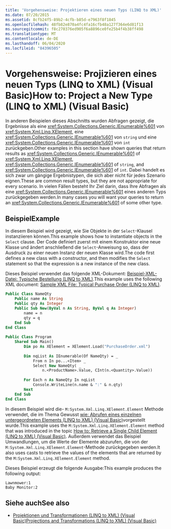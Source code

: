 ```yaml
---
title: 'Vorgehensweise: Projektieren eines neuen Typs (LINQ to XML)'
ms.date: 07/20/2015
ms.assetid: 8cfb24f5-89b2-4cfb-b85d-e7963f8f1845
ms.openlocfilehash: 48fb82e870a4fc4fa16cfb48a127f364e6d81f13
ms.sourcegitcommit: f8c270376ed905f6a8896ce0fe25b4f4b38ff498
ms.translationtype: MT
ms.contentlocale: de-DE
ms.lasthandoff: 06/04/2020
ms.locfileid: "84396505"
---
```

# <a name="how-to-project-a-new-type-linq-to-xml-visual-basic"></a><span data-ttu-id="b7d14-102">Vorgehensweise: Projizieren eines neuen Typs (LINQ to XML) (Visual Basic)</span><span class="sxs-lookup"><span data-stu-id="b7d14-102">How to: Project a New Type (LINQ to XML) (Visual Basic)</span></span>
<span data-ttu-id="b7d14-103">In anderen Beispielen dieses Abschnitts wurden Abfragen gezeigt, die Ergebnisse als eine <xref:System.Collections.Generic.IEnumerable%601> von <xref:System.Xml.Linq.XElement>, eine <xref:System.Collections.Generic.IEnumerable%601> von `string` und eine <xref:System.Collections.Generic.IEnumerable%601> von `int` zurückgeben.</span><span class="sxs-lookup"><span data-stu-id="b7d14-103">Other examples in this section have shown queries that return results as <xref:System.Collections.Generic.IEnumerable%601> of <xref:System.Xml.Linq.XElement>, <xref:System.Collections.Generic.IEnumerable%601> of `string`, and <xref:System.Collections.Generic.IEnumerable%601> of `int`.</span></span> <span data-ttu-id="b7d14-104">Dabei handelt es sich zwar um gängige Ergebnistypen, die sich aber nicht für jedes Szenario eignen.</span><span class="sxs-lookup"><span data-stu-id="b7d14-104">These are common result types, but they are not appropriate for every scenario.</span></span> <span data-ttu-id="b7d14-105">In vielen Fällen besteht Ihr Ziel darin, dass Ihre Abfragen als eine <xref:System.Collections.Generic.IEnumerable%601> eines anderen Typs zurückgegeben werden.</span><span class="sxs-lookup"><span data-stu-id="b7d14-105">In many cases you will want your queries to return an <xref:System.Collections.Generic.IEnumerable%601> of some other type.</span></span>  
  
## <a name="example"></a><span data-ttu-id="b7d14-106">Beispiel</span><span class="sxs-lookup"><span data-stu-id="b7d14-106">Example</span></span>  
 <span data-ttu-id="b7d14-107">In diesem Beispiel wird gezeigt, wie Sie Objekte in der `Select`-Klausel instanziieren können.</span><span class="sxs-lookup"><span data-stu-id="b7d14-107">This example shows how to instantiate objects in the `Select` clause.</span></span> <span data-ttu-id="b7d14-108">Der Code definiert zuerst mit einem Konstruktor eine neue Klasse und ändert anschließend die `Select`-Anweisung so, dass der Ausdruck zu einer neuen Instanz der neuen Klasse wird.</span><span class="sxs-lookup"><span data-stu-id="b7d14-108">The code first defines a new class with a constructor, and then modifies the `Select` statement so that the expression is a new instance of the new class.</span></span>  
  
 <span data-ttu-id="b7d14-109">Dieses Beispiel verwendet das folgende XML-Dokument: [Beispiel-XML-Datei: Typische Bestellung (LINQ to XML)](sample-xml-file-typical-purchase-order-linq-to-xml.md).</span><span class="sxs-lookup"><span data-stu-id="b7d14-109">This example uses the following XML document: [Sample XML File: Typical Purchase Order (LINQ to XML)](sample-xml-file-typical-purchase-order-linq-to-xml.md).</span></span>  
  
```vb  
Public Class NameQty  
    Public name As String  
    Public qty As Integer  
    Public Sub New(ByVal n As String, ByVal q As Integer)  
        name = n  
        qty = q  
    End Sub  
End Class  
  
Public Class Program  
    Shared Sub Main()  
        Dim po As XElement = XElement.Load("PurchaseOrder.xml")  
  
        Dim nqList As IEnumerable(Of NameQty) = _  
            From n In po...<Item> _  
            Select New NameQty( _  
                n.<ProductName>.Value, CInt(n.<Quantity>.Value))  
  
        For Each n As NameQty In nqList  
            Console.WriteLine(n.name & ":" & n.qty)  
        Next  
    End Sub  
End Class  
```  
  
 <span data-ttu-id="b7d14-110">In diesem Beispiel wird die- `M:System.Xml.Linq.XElement.Element` Methode verwendet, die im Thema Gewusst [wie: Abrufen eines einzelnen untergeordneten Elements (LINQ to XML) (Visual Basic)](how-to-retrieve-a-single-child-element-linq-to-xml.md)vorgestellt wurde.</span><span class="sxs-lookup"><span data-stu-id="b7d14-110">This example uses the `M:System.Xml.Linq.XElement.Element` method that was introduced in the topic [How to: Retrieve a Single Child Element (LINQ to XML) (Visual Basic)](how-to-retrieve-a-single-child-element-linq-to-xml.md).</span></span> <span data-ttu-id="b7d14-111">Außerdem verwendet das Beispiel Umwandlungen, um die Werte der Elemente abzurufen, die von der `M:System.Xml.Linq.XElement.Element`-Methode zurückgegeben werden.</span><span class="sxs-lookup"><span data-stu-id="b7d14-111">It also uses casts to retrieve the values of the elements that are returned by the `M:System.Xml.Linq.XElement.Element` method.</span></span>  
  
 <span data-ttu-id="b7d14-112">Dieses Beispiel erzeugt die folgende Ausgabe:</span><span class="sxs-lookup"><span data-stu-id="b7d14-112">This example produces the following output:</span></span>  
  
```console  
Lawnmower:1  
Baby Monitor:2  
```  
  
## <a name="see-also"></a><span data-ttu-id="b7d14-113">Siehe auch</span><span class="sxs-lookup"><span data-stu-id="b7d14-113">See also</span></span>

- [<span data-ttu-id="b7d14-114">Projektionen und Transformationen (LINQ to XML) (Visual Basic)</span><span class="sxs-lookup"><span data-stu-id="b7d14-114">Projections and Transformations (LINQ to XML) (Visual Basic)</span></span>](projections-and-transformations-linq-to-xml.md)
